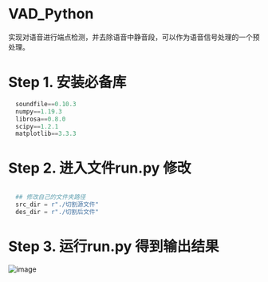 # VAD_Python

实现对语音进行端点检测，并去除语音中静音段，可以作为语音信号处理的一个预处理。

# Step 1. 安装必备库
~~~python
  soundfile==0.10.3
  numpy==1.19.3
  librosa==0.8.0
  scipy==1.2.1
  matplotlib==3.3.3
~~~

# Step 2. 进入文件run.py 修改

~~~python

  ## 修改自己的文件夹路径
  src_dir = r"./切割源文件"
  des_dir = r"./切割后文件"

~~~
# Step 3. 运行run.py 得到输出结果
![image](https://user-images.githubusercontent.com/39001883/126146075-b9cce2f1-b3ea-4ada-ac83-a530b5394a69.png)



